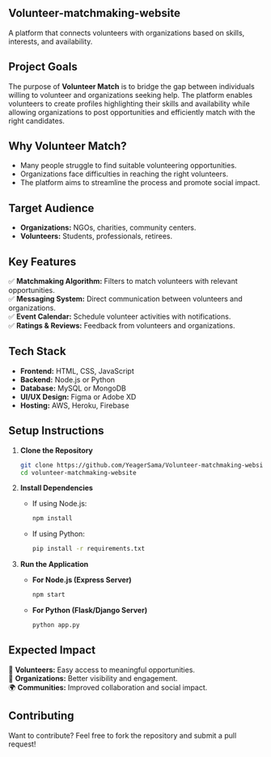 ## **Volunteer-matchmaking-website**
A platform that connects volunteers with organizations based on skills, interests, and availability.
  
## **Project Goals**  
The purpose of **Volunteer Match** is to bridge the gap between individuals willing to volunteer and organizations seeking help. The platform enables volunteers to create profiles highlighting their skills and availability while allowing organizations to post opportunities and efficiently match with the right candidates.  

## **Why Volunteer Match?**  
- Many people struggle to find suitable volunteering opportunities.  
- Organizations face difficulties in reaching the right volunteers.  
- The platform aims to streamline the process and promote social impact.  

## **Target Audience**  
- **Organizations:** NGOs, charities, community centers.  
- **Volunteers:** Students, professionals, retirees.  

## **Key Features**  
✅ **Matchmaking Algorithm:** Filters to match volunteers with relevant opportunities.  
✅ **Messaging System:** Direct communication between volunteers and organizations.  
✅ **Event Calendar:** Schedule volunteer activities with notifications.  
✅ **Ratings & Reviews:** Feedback from volunteers and organizations.  

## **Tech Stack**  
- **Frontend:** HTML, CSS, JavaScript  
- **Backend:** Node.js or Python  
- **Database:** MySQL or MongoDB  
- **UI/UX Design:** Figma or Adobe XD  
- **Hosting:** AWS, Heroku, Firebase  

## **Setup Instructions**  
1. **Clone the Repository**  
   ```sh
   git clone https://github.com/YeagerSama/Volunteer-matchmaking-website.git
   cd volunteer-matchmaking-website
   ```

2. **Install Dependencies**  
   - If using Node.js:  
     ```sh
     npm install
     ```  
   - If using Python:  
     ```sh
     pip install -r requirements.txt
     ```  

3. **Run the Application**  
   - **For Node.js (Express Server)**  
     ```sh
     npm start
     ```  
   - **For Python (Flask/Django Server)**  
     ```sh
     python app.py
     ```  

## **Expected Impact**  
🚀 **Volunteers:** Easy access to meaningful opportunities.  
🏢 **Organizations:** Better visibility and engagement.  
🌍 **Communities:** Improved collaboration and social impact.  

## **Contributing**  
Want to contribute? Feel free to fork the repository and submit a pull request!  

